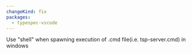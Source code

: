 ```yaml
---
changeKind: fix
packages:
  - typespec-vscode
---
```


Use "shell" when spawning execution of .cmd file(i.e. tsp-server.cmd) in windows
